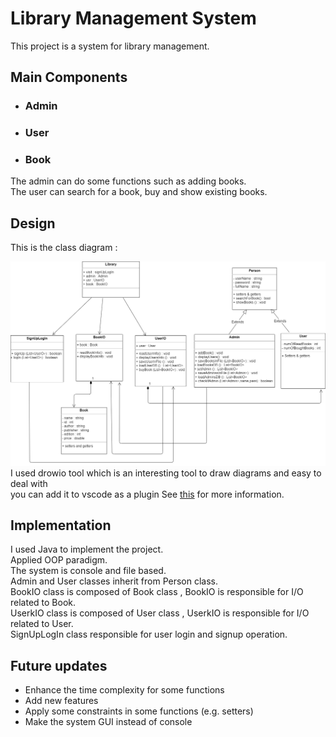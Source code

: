 # Library Management System
This project is a system for library management.  

## Main Components
* ### Admin 
* ### User
* ### Book
The admin can do some functions such as adding books.  
The user can search for a book, buy and show existing books.
## Design
This is the class diagram :  

![](https://github.com/Mohamad-Khalid/LibraryManagementSystem/blob/main/LibraryClassDiagram.png)
I used drowio tool which is an interesting tool to draw diagrams and easy to deal with  
you can add it to vscode as a plugin See [this](https://www.youtube.com/watch?v=OQcWiFA5B_0&t=196s) for more information. 
## Implementation
I used Java to implement the project.  
Applied OOP paradigm.  
The system is console and file based.  
Admin and User classes inherit from Person class.  
BookIO class is composed of Book class , BookIO is responsible for I/O related to Book.  
UserkIO class is composed of User class , UserkIO is responsible for I/O related to User.  
SignUpLogIn class responsible for user login and signup operation.  

## Future updates
* Enhance the time complexity for some functions
* Add new features
* Apply some constraints in some functions (e.g. setters)
* Make the system GUI instead of console
